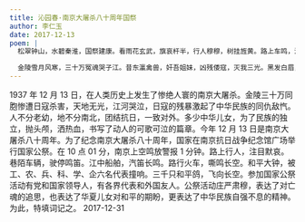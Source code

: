 ```yaml
---
title: 沁园春·南京大屠杀八十周年国祭
author: 李仁玉
date: 2017-12-13
poem: |
  松翠钟山，水碧秦淮，国祭建康。看雨花玄武，旗哀杆半，行人穆穆，树挂旌黄。路上车鸣，江中笛响，钟罄云霄国之殇。流年乱，又扶桑癫舞，已露凶光。

  金陵雪月风寒，三十万冤魂哭子江。昔东瀛禽兽，奸吾姐妹，凶残倭寇，灭我三光。黑发白眉，舍身忘死，血洒疆场八载长。青史鉴，要内强筋骨，华夏芬芳！
---
```


1937 年 12 月 13 日，在人类历史上发生了惨绝人寰的南京大屠杀。金陵三十万同胞惨遭日寇杀害，天地无光，江河哭泣，日寇的残暴激起了中华民族的同仇敌忾。人不分老幼，地不分南北，团结抗日，一致对外。多少中华儿女，为了民族的独立，抛头颅，洒热血，书写了动人的可歌可泣的篇章。今年 12 月 13 日是南京大屠杀八十周年。为了纪念南京大屠杀八十周年，国家在南京抗日战争纪念馆广场举行国家公祭。在 10 点 01 分，南京上空鸣放警报 1 分钟。路上行人，注目默哀。巷陌车辆，驶停鸣笛。江中船舶，汽笛长鸣。路行火车，嘶鸣长空。和平大钟，被工、农、兵、科、学、企六名代表撞响。三千只和平鸽，飞向长空。参加国家公祭活动有党和国家领导人，有各界代表和外国友人。公祭活动庄严肃穆，表达了对亡魂的追思，也表达了华夏儿女对和平的期盼，更表达了中华民族自强不息的精神。为此，特填词记之。
2017-12-31
